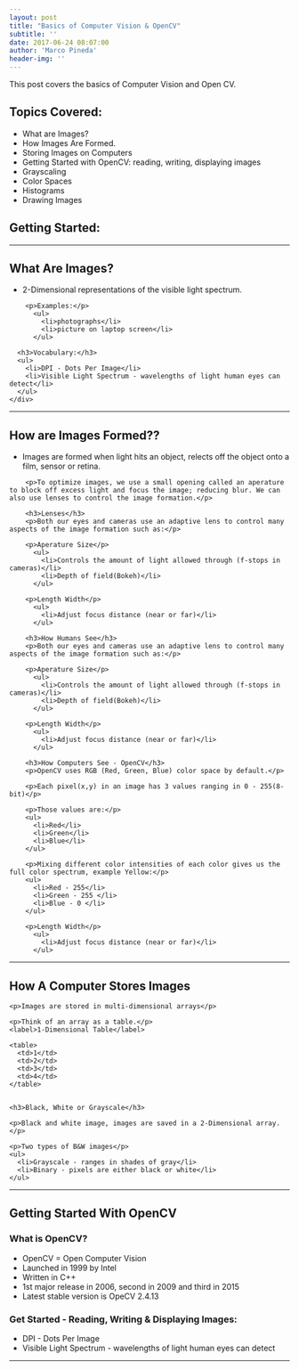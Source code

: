 ```yaml
---
layout: post
title: "Basics of Computer Vision & OpenCV"
subtitle: ''
date: 2017-06-24 08:07:00
author: 'Marco Pineda'
header-img: ''
---
```

<container>
  <p>
  This post covers the basics of Computer Vision and Open CV.
  <p>

  <h2>Topics Covered:</h2>
    <ul>
      <li>What are Images?</li>
      <li>How Images Are Formed.</li>
      <li>Storing Images on Computers</li>
      <li>Getting Started with OpenCV: reading, writing, displaying images</li>
      <li>Grayscaling</li>
      <li>Color Spaces</li>
      <li>Histograms</li>
      <li>Drawing Images</li>
    </ul>

<section>
    <h1>Getting Started:</h1>
    <hr>
    <div>
      <h2>What Are Images?</h2>
        <ul>
          <li>2-Dimensional representations of the visible light spectrum.</li>
        </ul>

        <p>Examples:</p>
          <ul>
            <li>photographs</li>
            <li>picture on laptop screen</li>
          </ul>

      <h3>Vocabulary:</h3>
      <ul>
        <li>DPI - Dots Per Image</li>
        <li>Visible Light Spectrum - wavelengths of light human eyes can detect</li>
      </ul>
    </div>
<hr>
    <div>
      <h2>How are Images Formed??</h2>
        <ul>
          <li>Images are formed when light hits an object, relects off the object onto a film, sensor or retina.</li>
        </ul>

        <p>To optimize images, we use a small opening called an aperature to block off excess light and focus the image; reducing blur. We can also use lenses to control the image formation.</p>

        <h3>Lenses</h3>
        <p>Both our eyes and cameras use an adaptive lens to control many aspects of the image formation such as:</p>

        <p>Aperature Size</p>
          <ul>
            <li>Controls the amount of light allowed through (f-stops in cameras)</li>
            <li>Depth of field(Bokeh)</li>
          </ul>

        <p>Length Width</p>
          <ul>
            <li>Adjust focus distance (near or far)</li>
          </ul>

        <h3>How Humans See</h3>
        <p>Both our eyes and cameras use an adaptive lens to control many aspects of the image formation such as:</p>

        <p>Aperature Size</p>
          <ul>
            <li>Controls the amount of light allowed through (f-stops in cameras)</li>
            <li>Depth of field(Bokeh)</li>
          </ul>

        <p>Length Width</p>
          <ul>
            <li>Adjust focus distance (near or far)</li>
          </ul>

        <h3>How Computers See - OpenCV</h3>
        <p>OpenCV uses RGB (Red, Green, Blue) color space by default.</p>

        <p>Each pixel(x,y) in an image has 3 values ranging in 0 - 255(8-bit)</p>

        <p>Those values are:</p>
        <ul>
          <li>Red</li>
          <li>Green</li>
          <li>Blue</li>
        </ul>

        <p>Mixing different color intensities of each color gives us the full color spectrum, example Yellow:</p>
        <ul>
          <li>Red - 255</li>
          <li>Green - 255 </li>
          <li>Blue - 0 </li>
        </ul>

        <p>Length Width</p>
          <ul>
            <li>Adjust focus distance (near or far)</li>
          </ul>

<hr>
    <h2>How A Computer Stores Images</h2>

    <p>Images are stored in multi-dimensional arrays</p>

    <p>Think of an array as a table.</p>
    <label>1-Dimensional Table</label>

    <table>
      <td>1</td>
      <td>2</td>
      <td>3</td>
      <td>4</td>
    </table>


    <h3>Black, White or Grayscale</h3>

    <p>Black and white image, images are saved in a 2-Dimensional array.</p>

    <p>Two types of B&W images</p>
    <ul>
      <li>Grayscale - ranges in shades of gray</li>
      <li>Binary - pixels are either black or white</li>
    </ul>
<hr>

<h2>Getting Started With OpenCV</h2>

<h3>What is OpenCV?</h3>
  <ul>
    <li>OpenCV = Open Computer Vision</li>
    <li>Launched in 1999 by Intel</li>
    <li>Written in C++</li>
    <li>1st major release in 2006, second in 2009 and third in 2015</li>
    <li>Latest stable version is OpeCV 2.4.13</li>
  </ul>

<h3>Get Started - Reading, Writing & Displaying Images:</h3>
<ul>
  <li>DPI - Dots Per Image</li>
  <li>Visible Light Spectrum - wavelengths of light human eyes can detect</li>
</ul>
</div>
<hr>

  </section>
</container>
